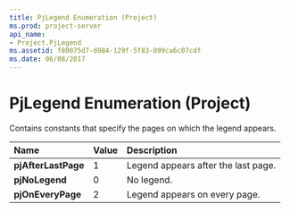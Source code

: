 ```yaml
---
title: PjLegend Enumeration (Project)
ms.prod: project-server
api_name:
- Project.PjLegend
ms.assetid: f80075d7-d984-129f-5f83-099ca6c07cdf
ms.date: 06/08/2017
---
```



# PjLegend Enumeration (Project)

Contains constants that specify the pages on which the legend appears.



|**Name**|**Value**|**Description**|
|:-----|:-----|:-----|
|**pjAfterLastPage**|1|Legend appears after the last page.|
|**pjNoLegend**|0|No legend.|
|**pjOnEveryPage**|2|Legend appears on every page.|

